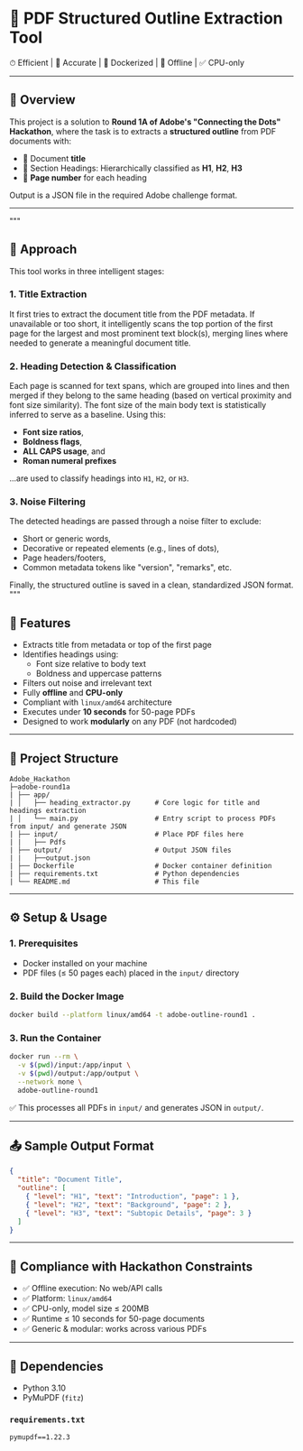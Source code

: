 # 📄 PDF Structured Outline Extraction Tool

⏱ Efficient | 📄 Accurate | 🐳 Dockerized | 🧩 Offline | ✅ CPU-only

---

## 🧠 Overview

This project is a solution to **Round 1A of Adobe's "Connecting the Dots" Hackathon**, where the task is to extracts a **structured outline** from PDF documents with:

- 📌 Document **title**
- 📂 Section Headings: Hierarchically classified as **H1**, **H2**, **H3**
- 📄 **Page number** for each heading

Output is a JSON file in the required Adobe challenge format.

---
"""
## 🧭 Approach

This tool works in three intelligent stages:

### 1. Title Extraction
It first tries to extract the document title from the PDF metadata. If unavailable or too short, it intelligently scans the top portion of the first page for the largest and most prominent text block(s), merging lines where needed to generate a meaningful document title.

### 2. Heading Detection & Classification
Each page is scanned for text spans, which are grouped into lines and then merged if they belong to the same heading (based on vertical proximity and font size similarity). The font size of the main body text is statistically inferred to serve as a baseline. Using this:
- **Font size ratios**, 
- **Boldness flags**, 
- **ALL CAPS usage**, and 
- **Roman numeral prefixes**

...are used to classify headings into `H1`, `H2`, or `H3`.

### 3. Noise Filtering
The detected headings are passed through a noise filter to exclude:
- Short or generic words,
- Decorative or repeated elements (e.g., lines of dots),
- Page headers/footers,
- Common metadata tokens like "version", "remarks", etc.

Finally, the structured outline is saved in a clean, standardized JSON format.
"""

## 🚀 Features

- Extracts title from metadata or top of the first page
- Identifies headings using:
  - Font size relative to body text
  - Boldness and uppercase patterns
- Filters out noise and irrelevant text
- Fully **offline** and **CPU-only**
- Compliant with `linux/amd64` architecture
- Executes under **10 seconds** for 50-page PDFs
- Designed to work **modularly** on any PDF (not hardcoded)

---

## 📁 Project Structure

```
Adobe_Hackathon
├─adobe-round1a
| ├── app/
| │   ├── heading_extractor.py      # Core logic for title and headings extraction
| │   └── main.py                   # Entry script to process PDFs from input/ and generate JSON
| ├── input/                        # Place PDF files here
| |   ├── Pdfs
| ├── output/                       # Output JSON files
| |   ├──output.json
| ├── Dockerfile                    # Docker container definition
| ├── requirements.txt              # Python dependencies
| └── README.md                     # This file
```

---

## ⚙️ Setup & Usage

### 1. Prerequisites
- Docker installed on your machine
- PDF files (≤ 50 pages each) placed in the `input/` directory

### 2. Build the Docker Image

```bash
docker build --platform linux/amd64 -t adobe-outline-round1 .
```

### 3. Run the Container

```bash
docker run --rm \
  -v $(pwd)/input:/app/input \
  -v $(pwd)/output:/app/output \
  --network none \
  adobe-outline-round1
```

✅ This processes all PDFs in `input/` and generates JSON in `output/`.

---

## 📤 Sample Output Format

```json
{
  "title": "Document Title",
  "outline": [
    { "level": "H1", "text": "Introduction", "page": 1 },
    { "level": "H2", "text": "Background", "page": 2 },
    { "level": "H3", "text": "Subtopic Details", "page": 3 }
  ]
}
```

---

## 📌 Compliance with Hackathon Constraints

- ✅ Offline execution: No web/API calls
- ✅ Platform: `linux/amd64`
- ✅ CPU-only, model size ≤ 200MB
- ✅ Runtime ≤ 10 seconds for 50-page documents
- ✅ Generic & modular: works across various PDFs

---

## 🧰 Dependencies

- Python 3.10
- PyMuPDF (`fitz`)

### `requirements.txt`

```
pymupdf==1.22.3
```
